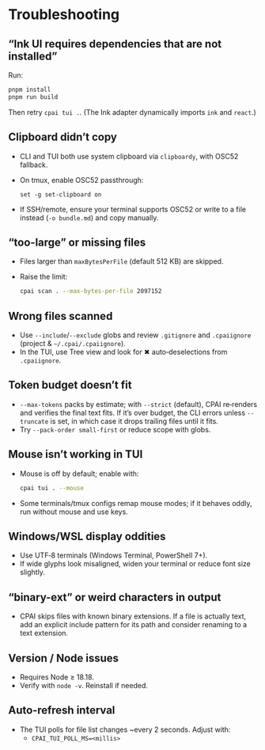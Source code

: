 # Troubleshooting

## “Ink UI requires dependencies that are not installed”

Run:

```bash
pnpm install
pnpm run build
```

Then retry `cpai tui .`. (The Ink adapter dynamically imports `ink` and `react`.)

## Clipboard didn’t copy

- CLI and TUI both use system clipboard via `clipboardy`, with OSC52 fallback.
- On tmux, enable OSC52 passthrough:

  ```
  set -g set-clipboard on
  ```

- If SSH/remote, ensure your terminal supports OSC52 or write to a file instead (`-o bundle.md`) and copy manually.

## “too-large” or missing files

- Files larger than `maxBytesPerFile` (default 512 KB) are skipped.
- Raise the limit:

  ```bash
  cpai scan . --max-bytes-per-file 2097152
  ```

## Wrong files scanned

- Use `--include`/`--exclude` globs and review `.gitignore` and `.cpaiignore` (project & `~/.cpai/.cpaiignore`).
- In the TUI, use Tree view and look for ✖ auto‑deselections from `.cpaiignore`.

## Token budget doesn’t fit

- `--max-tokens` packs by estimate; with `--strict` (default), CPAI re‑renders and verifies the final text fits. If it’s over budget, the CLI errors unless `--truncate` is set, in which case it drops trailing files until it fits.
- Try `--pack-order small-first` or reduce scope with globs.

## Mouse isn’t working in TUI

- Mouse is off by default; enable with:

  ```bash
  cpai tui . --mouse
  ```

- Some terminals/tmux configs remap mouse modes; if it behaves oddly, run without mouse and use keys.

## Windows/WSL display oddities

- Use UTF‑8 terminals (Windows Terminal, PowerShell 7+).
- If wide glyphs look misaligned, widen your terminal or reduce font size slightly.

## “binary-ext” or weird characters in output

- CPAI skips files with known binary extensions. If a file is actually text, add an explicit include pattern for its path and consider renaming to a text extension.

## Version / Node issues

- Requires Node ≥ 18.18.
- Verify with `node -v`. Reinstall if needed.

## Auto‑refresh interval

- The TUI polls for file list changes ~every 2 seconds. Adjust with:
  - `CPAI_TUI_POLL_MS=<millis>`
